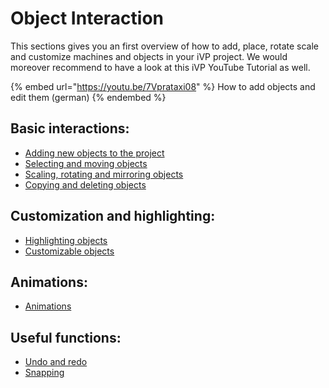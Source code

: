 # Object Interaction

This sections gives you an first overview of how to add, place, rotate scale and customize machines and objects in your iVP project. We would moreover recommend to have a look at this iVP YouTube Tutorial as well.

{% embed url="https://youtu.be/7Vprataxi08" %}
How to add objects and edit them (german)
{% endembed %}

## Basic interactions:

* [Adding new objects to the project](first-steps-with-3d-object.md)
* [Selecting and moving objects](selecting-and-moving-objects.md)
* [Scaling, rotating and mirroring objects](scale-and-rotate-objects.md)
* [Copying and deleting objects](copy-and-delete-objects.md)

## Customization and highlighting:

* [Highlighting objects](highlighting-objects.md)
* [Customizable objects](customizable-machines.md)

## Animations:

* [Animations](animations.md)

## Useful functions:

* [Undo and redo](undo-and-redo.md)
* [Snapping](snapping.md)
